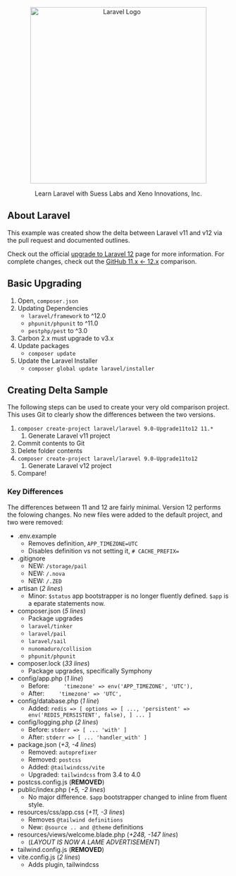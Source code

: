 <p align="center"><a href="https://laravel.com" target="_blank"><img src="https://raw.githubusercontent.com/laravel/art/master/logo-lockup/5%20SVG/2%20CMYK/1%20Full%20Color/laravel-logolockup-cmyk-red.svg" width="400" alt="Laravel Logo"></a></p>

<p align="center">
Learn Laravel with Suess Labs and Xeno Innovations, Inc.
</p>

## About Laravel

This example was created show the delta between Laravel v11 and v12 via the pull request and documented outlines.

Check out the official [upgrade to Laravel 12](https://laravel.com/docs/12.x/upgrade) page for more information. For complete changes, check out the [GitHub 11.x <- 12.x](https://github.com/laravel/laravel/compare/11.x...12.x) comparison.

## Basic Upgrading

1. Open, `composer.json`
2. Updating Dependencies
   * `laravel/framework` to ^12.0
   * `phpunit/phpunit` to ^11.0
   * `pestphp/pest` to ^3.0
3. Carbon 2.x must upgrade to v3.x
4. Update packages
   * `composer update`
5. Update the Laravel Installer
   * `composer global update laravel/installer`

## Creating Delta Sample

The following steps can be used to create your very old comparison project. This uses Git to clearly show the differences between the two versions.

1. `composer create-project laravel/laravel 9.0-Upgrade11to12 11.*`
   1. Generate Laravel v11 project
2. Commit contents to Git
3. Delete folder contents
4. `composer create-project laravel/laravel 9.0-Upgrade11to12`
   1. Generate Laravel v12 project
5. Compare!

### Key Differences

The differences between 11 and 12 are fairly minimal. Version 12 performs the folowing changes. No new files were added to the default project, and two were removed:

* .env.example
  * Removes definition, `APP_TIMEZONE=UTC`
  * Disables definition vs not setting it, `# CACHE_PREFIX=`
* .gitignore
  * NEW: `/storage/pail`
  * NEW: `/.nova`
  * NEW: `/.ZED`
* artisan (_2 lines_)
  * Minor: `$status` app bootstrapper is no longer fluently defined.  `$app` is a eparate statements now.
* composer.json (_5 lines_)
  * Package upgrades
  * `laravel/tinker`
  * `laravel/pail`
  * `laravel/sail`
  * `nunomaduro/collision`
  * `phpunit/phpunit`
* composer.lock (_33 lines_)
  * Package upgrades, specifically Symphony
* config/app.php (_1 line_)
  * Before: `    'timezone' => env('APP_TIMEZONE', 'UTC'),`
  * After: `    'timezone' => 'UTC',`
* config/database.php (_1 line_)
  * Added: `redis => [ options => [ ..., 'persistent' => env('REDIS_PERSISTENT', false), ] ... ]`
* config/logging.php (_2 lines_)
  * Before: `stderr => [ ... 'with' ]`
  * After: `stderr => [ ... 'handler_with' ]`
* package.json (_+3, -4 lines_)
  * Removed: `autoprefixer`
  * Removed: `postcss`
  * Added: `@tailwindcss/vite`
  * Upgraded: `tailwindcss` from 3.4 to 4.0
* postcss.config.js  (**REMOVED**)
* public/index.php (_+5, -2 lines_)
  * No major difference. `$app` bootstrapper changed to inline from fluent style.
* resources/css/app.css (_+11, -3 lines_)
  * Removes `@tailwind definitions`
  * New: `@source .. and @theme` definitions
* resources/views/welcome.blade.php (_+248, -147 lines_)
  * (_LAYOUT IS NOW A LAME ADVERTISEMENT_)
* tailwind.config.js (**REMOVED**)
* vite.config.js (_2 lines_)
  * Adds plugin, tailwindcss
